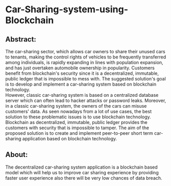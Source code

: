 # Car-Sharing-system-using-Blockchain

## Abstract:
The car-sharing sector, which allows car owners to share their unused cars to tenants, making the control rights of vehicles to be frequently transferred among individuals, is rapidly expanding in lines with population expansion, and has just overtaken automobile ownership in popularity.
Customers benefit from blockchain's security since it is a decentralized, immutable, public ledger that is impossible to mess with. The suggested solution's goal is to develop and implement a car-sharing system based on blockchain technology.  
However, classic car-sharing system is based on a centralized database server which can often lead to hacker attacks or password leaks. Moreover, in a classic car-sharing system, the owners of the cars can misuse customers' data. As seen nowadays from a lot of use cases, the best solution to these problematic issues is to use blockchain technology. Blockchain as decentralized, immutable, public ledger provides the customers with security that is impossible to tamper. The aim of the proposed solution is to create and implement peer-to-peer short term car-sharing application based on blockchain technology. 

## About:
The decentralized car-sharing system application is a blockchain based model which will help us to improve car sharing experience by providing faster user experience also there will be very low chances of data breach.
